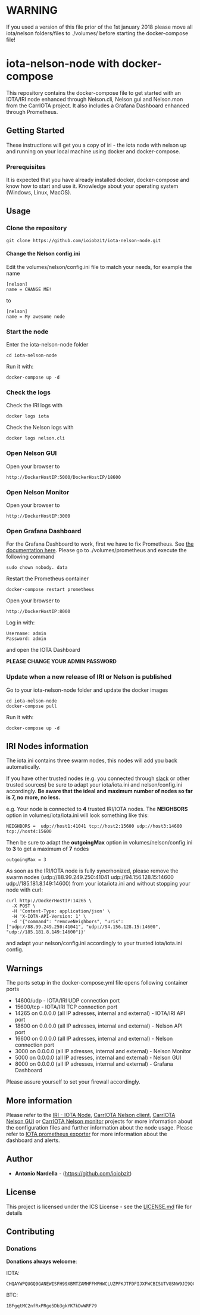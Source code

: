 # WARNING

If you used a version of this file prior of the 1st january 2018 please move all iota/nelson folders/files to ./volumes/ before starting the docker-compose file! 

# iota-nelson-node with docker-compose

This repository contains the docker-compose file to get started with an IOTA/IRI node enhanced through Nelson.cli, Nelson.gui and Nelson.mon from the CarrIOTA project. It also includes a Grafana Dashboard enhanced through Prometheus.

## Getting Started

These instructions will get you a copy of iri - the iota node with nelson up and running on your local machine using docker and docker-compose.

### Prerequisites

It is expected that you have already installed docker, docker-compose and know how to start and use it.
Knowledge about your operating system (Windows, Linux, MacOS).

## Usage

### Clone the repository
```
git clone https://github.com/ioiobzit/iota-nelson-node.git
```

#### Change the Nelson config.ini

Edit the volumes/nelson/config.ini file to match your needs, for example the name
```
[nelson]
name = CHANGE ME!
```

to
```
[nelson]
name = My awesome node
```

### Start the node

Enter the iota-nelson-node folder
```
cd iota-nelson-node
```

Run it with:
```
docker-compose up -d
```
### Check the logs

Check the IRI logs with
```
docker logs iota
```

Check the Nelson logs with
```
docker logs nelson.cli
```

### Open Nelson GUI

Open your browser to
```
http://DockerHostIP:5000/DockerHostIP/18600
```

### Open Nelson Monitor

Open your browser to
```
http://DockerHostIP:3000
```

### Open Grafana Dashboard

For the Grafana Dashboard to work, first we have to fix Prometheus. See [the documentation here](https://github.com/prometheus/prometheus/issues/2939).
Please go to ./volumes/prometheus and execute the following command
```
sudo chown nobody. data
```

Restart the Prometheus container
```
docker-compose restart prometheus
```

Open your browser to
```
http://DockerHostIP:8000
```

Log in with:
```
Username: admin
Password: admin
```

and open the IOTA Dashboard

**PLEASE CHANGE YOUR ADMIN PASSWORD**

### Update when a new release of IRI or Nelson is published

Go to your iota-nelson-node folder and update the docker images
```
cd iota-nelson-node
docker-compose pull
```

Run it with:
```
docker-compose up -d
```

## IRI Nodes information

The iota.ini contains three swarm nodes, this nodes will add you back automatically.

If you have other trusted nodes (e.g. you connected through [slack](https://iotatangle.slack.com) or other trusted sources) be sure to adapt your iota/iota.ini and nelson/config.ini accordingly.
**Be aware that the ideal and maximum number of nodes so far is 7, no more, no less.**

e.g. Your node is connected to **4** trusted IRI/IOTA nodes. The **NEIGHBORS** option in volumes/iota/iota.ini will look something like this:
```
NEIGHBORS =  udp://host1:41041 tcp://host2:15600 udp://host3:14600 tcp://host4:15600
```

Then be sure to adapt the **outgoingMax** option in volumes/nelson/config.ini to **3** to get a maximum of **7** nodes
```
outgoingMax = 3
```

As soon as the IRI/IOTA node is fully syncrhonized, please remove the swarm nodes (udp://88.99.249.250:41041 udp://94.156.128.15:14600 udp://185.181.8.149:14600) from your iota/iota.ini and without stopping your node with curl:
```
curl http://DockerHostIP:14265 \
  -X POST \
  -H 'Content-Type: application/json' \
  -H 'X-IOTA-API-Version: 1' \
  -d '{"command": "removeNeighbors", "uris": ["udp://88.99.249.250:41041", "udp://94.156.128.15:14600", "udp://185.181.8.149:14600"]}'
```

and adapt your nelson/config.ini accordingly to your trusted iota/iota.ini config.

## Warnings

The ports setup in the docker-compose.yml file opens following container ports
- 14600/udp - IOTA/IRI UDP connection port
- 15600/tcp - IOTA/IRI TCP connection port
- 14265 on 0.0.0.0 (all IP adresses, internal and external) - IOTA/IRI API port
- 18600 on 0.0.0.0 (all IP adresses, internal and external) - Nelson API port
- 16600 on 0.0.0.0 (all IP adresses, internal and external) - Nelson connection port
- 3000  on 0.0.0.0 (all IP adresses, internal and external) - Nelson Monitor
- 5000  on 0.0.0.0 (all IP adresses, internal and external) - Nelson GUI
- 8000  on 0.0.0.0 (all IP adresses, internal and external) - Grafana Dashboard

Please assure yourself to set your firewall accordingly.

## More information

Please refer to the [IRI - IOTA Node](https://github.com/iotaledger/iri), [CarrIOTA Nelson client](https://github.com/SemkoDev/nelson.cli), [CarrIOTA Nelson GUI](https://github.com/SemkoDev/nelson.gui) or [CarrIOTA Nelson monitor](https://github.com/SemkoDev/nelson.mon) projects for more information about the configuration files and further information about the node usage.
Please refer to [IOTA prometheus exporter](https://github.com/crholliday/iota-prom-exporter) for more information about the dashboard and alerts.

## Author

* **Antonio Nardella** - (https://github.com/ioiobzit)

## License

This project is licensed under the ICS License - see the [LICENSE.md](LICENSE.md) file for details

## Contributing

### Donations

**Donations always welcome**:

IOTA:
```
CHQAYWPQUGQ9GANEWISFH99XBMTZAMHFFMPHWCLUZPFKJTFDFIJXFWCBISUTVGSNW9JI9QCOAHUHFUQC9SYVFXDQ9D
```

BTC:
```
1BFgqtMC2nfRxPRge5Db3gkYK7kDwWRF79
```
